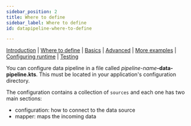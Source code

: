 ```yaml
---
sidebar_position: 2
title: Where to define
sidebar_label: Where to define
id: datapipeline-where-to-define

---
```


[Introduction](/creating-applications/defining-your-application/integrations/data-pipeline/overview/)  | [Where to define](/creating-applications/defining-your-application/integrations/data-pipeline/datapipeline-where-to-define/) | [Basics](/creating-applications/defining-your-application/integrations/data-pipeline/datapipeline-basics/) | [Advanced](/creating-applications/defining-your-application/integrations/data-pipeline/datapipeline-advanced/) | [More examples](/creating-applications/defining-your-application/integrations/data-pipeline/datapipeline-examples/) | [Configuring runtime](/creating-applications/defining-your-application/integrations/data-pipeline/datapipeline-runtime/) | [Testing](/creating-applications/defining-your-application/integrations/data-pipeline/datapipeline-testing/)

You can configure data pipeline in a file called _pipeline-name_**-data-pipeline.kts**. This must be located in your application's configuration directory.

The configuration contains a collection of `sources` and each one has two main sections:
- configuration: how to connect to the data source
- mapper: maps the incoming data
